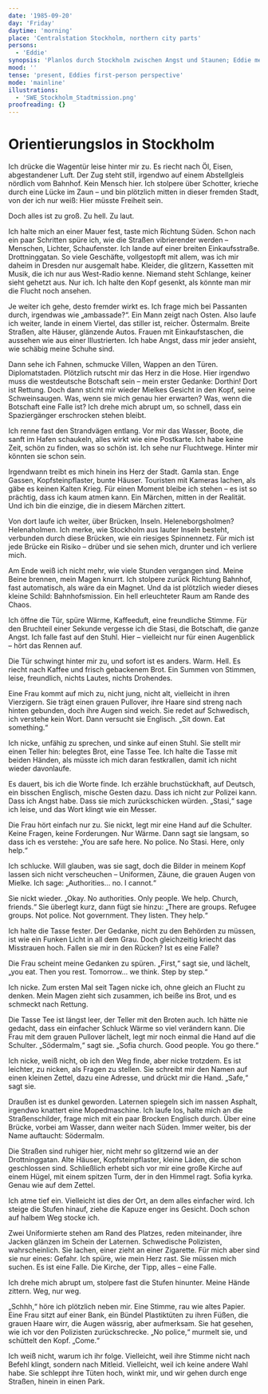 ```yaml
---
date: '1985-09-20'
day: 'Friday'
daytime: 'morning'
place: 'Centralstation Stockholm, northern city parts'
persons:
  - 'Eddie'
synopsis: 'Planlos durch Stockholm zwischen Angst und Staunen; Eddie meidet die Botschaften, irrt durch die Stadt und findet in der Bahnhofsmission Wärme und erste Hilfe – ein vorsichtiger Anker in der Fremde.'
mood: ''
tense: 'present, Eddies first-person perspective'
mode: 'mainline'
illustrations:
  - 'SWE_Stockholm_Stadtmission.png'
proofreading: {}
---
```


# Orientierungslos in Stockholm

Ich drücke die Wagentür leise hinter mir zu. Es riecht nach Öl, Eisen,
abgestandener Luft. Der Zug steht still, irgendwo auf einem Abstellgleis
nördlich vom Bahnhof. Kein Mensch hier. Ich stolpere über Schotter, krieche
durch eine Lücke im Zaun – und bin plötzlich mitten in dieser fremden Stadt, von
der ich nur weiß: Hier müsste Freiheit sein.

Doch alles ist zu groß. Zu hell. Zu laut.

Ich halte mich an einer Mauer fest, taste mich Richtung Süden. Schon nach ein
paar Schritten spüre ich, wie die Straßen vibrierender werden – Menschen,
Lichter, Schaufenster. Ich lande auf einer breiten Einkaufsstraße.
Drottninggatan. So viele Geschäfte, vollgestopft mit allem, was ich mir daheim
in Dresden nur ausgemalt habe. Kleider, die glitzern, Kassetten mit Musik, die
ich nur aus West-Radio kenne. Niemand steht Schlange, keiner sieht gehetzt aus.
Nur ich. Ich halte den Kopf gesenkt, als könnte man mir die Flucht noch ansehen.

Je weiter ich gehe, desto fremder wirkt es. Ich frage mich bei Passanten durch,
irgendwas wie „ambassade?“. Ein Mann zeigt nach Osten. Also laufe ich weiter,
lande in einem Viertel, das stiller ist, reicher. Östermalm. Breite Straßen,
alte Häuser, glänzende Autos. Frauen mit Einkaufstaschen, die aussehen wie aus
einer Illustrierten. Ich habe Angst, dass mir jeder ansieht, wie schäbig meine
Schuhe sind.

Dann sehe ich Fahnen, schmucke Villen, Wappen an den Türen. Diplomatstaden.
Plötzlich rutscht mir das Herz in die Hose. Hier irgendwo muss die westdeutsche
Botschaft sein – mein erster Gedanke: Dorthin! Dort ist Rettung. Doch dann
sticht mir wieder Mielkes Gesicht in den Kopf, seine Schweinsaugen. Was, wenn
sie mich genau hier erwarten? Was, wenn die Botschaft eine Falle ist? Ich drehe
mich abrupt um, so schnell, dass ein Spaziergänger erschrocken stehen bleibt.

Ich renne fast den Strandvägen entlang. Vor mir das Wasser, Boote, die sanft im
Hafen schaukeln, alles wirkt wie eine Postkarte. Ich habe keine Zeit, schön zu
finden, was so schön ist. Ich sehe nur Fluchtwege. Hinter mir könnten sie schon
sein.

Irgendwann treibt es mich hinein ins Herz der Stadt. Gamla stan. Enge Gassen,
Kopfsteinpflaster, bunte Häuser. Touristen mit Kameras lachen, als gäbe es
keinen Kalten Krieg. Für einen Moment bleibe ich stehen – es ist so prächtig,
dass ich kaum atmen kann. Ein Märchen, mitten in der Realität. Und ich bin die
einzige, die in diesem Märchen zittert.

Von dort laufe ich weiter, über Brücken, Inseln. Heleneborgsholmen?
Helenaholmen. Ich merke, wie Stockholm aus lauter Inseln besteht, verbunden
durch diese Brücken, wie ein riesiges Spinnennetz. Für mich ist jede Brücke ein
Risiko – drüber und sie sehen mich, drunter und ich verliere mich.

Am Ende weiß ich nicht mehr, wie viele Stunden vergangen sind. Meine Beine
brennen, mein Magen knurrt. Ich stolpere zurück Richtung Bahnhof, fast
automatisch, als wäre da ein Magnet. Und da ist plötzlich wieder dieses kleine
Schild: Bahnhofsmission. Ein hell erleuchteter Raum am Rande des Chaos.

Ich öffne die Tür, spüre Wärme, Kaffeeduft, eine freundliche Stimme. Für den
Bruchteil einer Sekunde vergesse ich die Stasi, die Botschaft, die ganze Angst.
Ich falle fast auf den Stuhl. Hier – vielleicht nur für einen Augenblick – hört
das Rennen auf.

Die Tür schwingt hinter mir zu, und sofort ist es anders. Warm. Hell. Es riecht
nach Kaffee und frisch gebackenem Brot. Ein Summen von Stimmen, leise,
freundlich, nichts Lautes, nichts Drohendes.

Eine Frau kommt auf mich zu, nicht jung, nicht alt, vielleicht in ihren
Vierzigern. Sie trägt einen grauen Pullover, ihre Haare sind streng nach hinten
gebunden, doch ihre Augen sind weich. Sie redet auf Schwedisch, ich verstehe
kein Wort. Dann versucht sie Englisch. „Sit down. Eat something.“

Ich nicke, unfähig zu sprechen, und sinke auf einen Stuhl. Sie stellt mir einen
Teller hin: belegtes Brot, eine Tasse Tee. Ich halte die Tasse mit beiden
Händen, als müsste ich mich daran festkrallen, damit ich nicht wieder
davonlaufe.

Es dauert, bis ich die Worte finde. Ich erzähle bruchstückhaft, auf Deutsch, ein
bisschen Englisch, mische Gesten dazu. Dass ich nicht zur Polizei kann. Dass ich
Angst habe. Dass sie mich zurückschicken würden. „Stasi,“ sage ich leise, und
das Wort klingt wie ein Messer.

Die Frau hört einfach nur zu. Sie nickt, legt mir eine Hand auf die Schulter.
Keine Fragen, keine Forderungen. Nur Wärme. Dann sagt sie langsam, so dass ich
es verstehe: „You are safe here. No police. No Stasi. Here, only help.“

Ich schlucke. Will glauben, was sie sagt, doch die Bilder in meinem Kopf lassen
sich nicht verscheuchen – Uniformen, Zäune, die grauen Augen von Mielke. Ich
sage: „Authorities… no. I cannot.“

Sie nickt wieder. „Okay. No authorities. Only people. We help. Church, friends.“
Sie überlegt kurz, dann fügt sie hinzu: „There are groups. Refugee groups. Not
police. Not government. They listen. They help.“

Ich halte die Tasse fester. Der Gedanke, nicht zu den Behörden zu müssen, ist
wie ein Funken Licht in all dem Grau. Doch gleichzeitig kriecht das Misstrauen
hoch. Fallen sie mir in den Rücken? Ist es eine Falle?

Die Frau scheint meine Gedanken zu spüren. „First,“ sagt sie, und lächelt, „you
eat. Then you rest. Tomorrow… we think. Step by step.“

Ich nicke. Zum ersten Mal seit Tagen nicke ich, ohne gleich an Flucht zu denken.
Mein Magen zieht sich zusammen, ich beiße ins Brot, und es schmeckt nach
Rettung.

Die Tasse Tee ist längst leer, der Teller mit den Broten auch. Ich hätte nie
gedacht, dass ein einfacher Schluck Wärme so viel verändern kann. Die Frau mit
dem grauen Pullover lächelt, legt mir noch einmal die Hand auf die Schulter.
„Södermalm,“ sagt sie. „Sofia church. Good people. You go there.“

Ich nicke, weiß nicht, ob ich den Weg finde, aber nicke trotzdem. Es ist
leichter, zu nicken, als Fragen zu stellen. Sie schreibt mir den Namen auf einen
kleinen Zettel, dazu eine Adresse, und drückt mir die Hand. „Safe,“ sagt sie.

Draußen ist es dunkel geworden. Laternen spiegeln sich im nassen Asphalt,
irgendwo knattert eine Mopedmaschine. Ich laufe los, halte mich an die
Straßenschilder, frage mich mit ein paar Brocken Englisch durch. Über eine
Brücke, vorbei am Wasser, dann weiter nach Süden. Immer weiter, bis der Name
auftaucht: Södermalm.

Die Straßen sind ruhiger hier, nicht mehr so glitzernd wie an der
Drottninggatan. Alte Häuser, Kopfsteinpflaster, kleine Läden, die schon
geschlossen sind. Schließlich erhebt sich vor mir eine große Kirche auf einem
Hügel, mit einem spitzen Turm, der in den Himmel ragt. Sofia kyrka. Genau wie
auf dem Zettel.

Ich atme tief ein. Vielleicht ist dies der Ort, an dem alles einfacher wird. Ich
steige die Stufen hinauf, ziehe die Kapuze enger ins Gesicht. Doch schon auf
halbem Weg stocke ich.

Zwei Uniformierte stehen am Rand des Platzes, reden miteinander, ihre Jacken
glänzen im Schein der Laternen. Schwedische Polizisten, wahrscheinlich. Sie
lachen, einer zieht an einer Zigarette. Für mich aber sind sie nur eines:
Gefahr. Ich spüre, wie mein Herz rast. Sie müssen mich suchen. Es ist eine
Falle. Die Kirche, der Tipp, alles – eine Falle.

Ich drehe mich abrupt um, stolpere fast die Stufen hinunter. Meine Hände
zittern. Weg, nur weg.

„Schhh,“ höre ich plötzlich neben mir. Eine Stimme, rau wie altes Papier. Eine
Frau sitzt auf einer Bank, ein Bündel Plastiktüten zu ihren Füßen, die grauen
Haare wirr, die Augen wässrig, aber aufmerksam. Sie hat gesehen, wie ich vor den
Polizisten zurückschrecke. „No police,“ murmelt sie, und schüttelt den Kopf.
„Come.“

Ich weiß nicht, warum ich ihr folge. Vielleicht, weil ihre Stimme nicht nach
Befehl klingt, sondern nach Mitleid. Vielleicht, weil ich keine andere Wahl
habe. Sie schleppt ihre Tüten hoch, winkt mir, und wir gehen durch enge Straßen,
hinein in einen Park.
